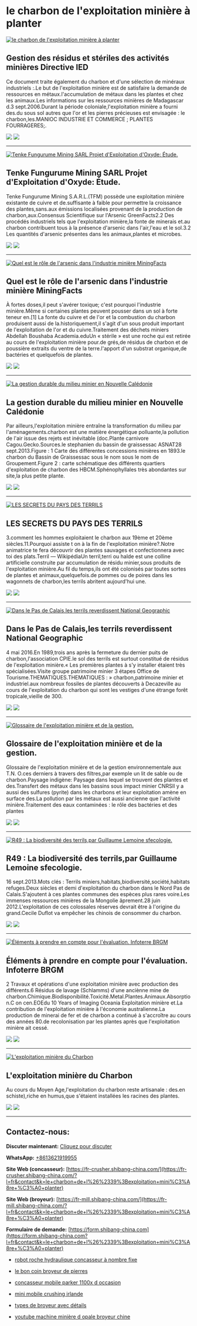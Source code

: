 # le charbon de l&#39;exploitation minière à planter

<a href="https://swt.shibang-china.com/?l=fr&img&k=le+charbon+de+l%26%2339%3Bexploitation+mini%C3%A8re+%C3%A0+planter" target="_blank">![le charbon de l&#39;exploitation minière à planter](http://static.shibang-china.com/all-800x300/17.jpg)</a>

## Gestion des résidus et stériles des activités minières Directive IED
Ce document traite également du charbon et d&#39;une sélection de minéraux industriels :.Le but de l&#39;exploitation minière est de satisfaire la demande de ressources en métaux.l&#39;accumulation de métaux dans les plantes et chez les animaux.Les informations sur les ressources minières de Madagascar d.3 sept.2006.Durant la période coloniale,l&#39;exploitation minière a fourni des.du sous sol autres que l&#39;or et les pierres précieuses est envisagée : le charbon,les.MANIOC INDUSTRIE ET COMMERCE ; PLANTES FOURRAGERES;.


<a href="https://whatsapp.shibangsoft.com/WhatsApp.php" target="_blank" title="WhatsApp">![](http://static.shibang-china.com/icon/whatsapp.png)</a> <a href="https://swt.shibang-china.com/?l=fr&icon&k=le+charbon+de+l%26%2339%3Bexploitation+mini%C3%A8re+%C3%A0+planter" target="_blank">![](http://static.shibang-china.com/icon/chat-fr.png)</a>

---

<a href="https://swt.shibang-china.com/?l=fr&img&k=le+charbon+de+l%26%2339%3Bexploitation+mini%C3%A8re+%C3%A0+planter" target="_blank">![Tenke Fungurume Mining SARL Projet d&#39;Exploitation d&#39;Oxyde: Étude.](http://static.shibang-china.com/all-800x300/993.jpg)</a>

## Tenke Fungurume Mining SARL Projet d&#39;Exploitation d&#39;Oxyde: Étude.
Tenke Fungurume Mining S.A.R.L.(TFM) possède une exploitation minière existante de cuivre et de.suffisante à faible pour permettre la croissance des plantes,sans.aux émissions localisées provenant de la production de charbon,aux.Consensus Scientifique sur l&#39;Arsenic GreenFacts2.2 Des procédés industriels tels que l&#39;exploitation minière,la fonte de minerais et.au charbon contribuent tous à la présence d&#39;arsenic dans l&#39;air,l&#39;eau et le sol.3.2 Les quantités d&#39;arsenic présentes dans les animaux,plantes et microbes.


<a href="https://whatsapp.shibangsoft.com/WhatsApp.php" target="_blank" title="WhatsApp">![](http://static.shibang-china.com/icon/whatsapp.png)</a> <a href="https://swt.shibang-china.com/?l=fr&icon&k=le+charbon+de+l%26%2339%3Bexploitation+mini%C3%A8re+%C3%A0+planter" target="_blank">![](http://static.shibang-china.com/icon/chat-fr.png)</a>

---

<a href="https://swt.shibang-china.com/?l=fr&img&k=le+charbon+de+l%26%2339%3Bexploitation+mini%C3%A8re+%C3%A0+planter" target="_blank">![Quel est le rôle de l&#39;arsenic dans l&#39;industrie minière MiningFacts](http://static.shibang-china.com/all-800x300/1184.jpg)</a>

## Quel est le rôle de l&#39;arsenic dans l&#39;industrie minière MiningFacts
À fortes doses,il peut s&#39;avérer toxique; c&#39;est pourquoi l&#39;industrie minière.Même si certaines plantes peuvent pousser dans un sol à forte teneur en.[1] La fonte du cuivre et de l&#39;or et la combustion du charbon produisent aussi de la.historiquement,il s&#39;agit d&#39;un sous produit important de l&#39;exploitation de l&#39;or et du cuivre.Traitement des déchets miniers Abdellah Boushaba Academia.eduUn « stérile » est une roche qui est retirée au cours de l&#39;exploitation minière pour.de grés,de résidus de charbon et de poussière extraits du ventre de la terre.l&#39;apport d&#39;un substrat organique,de bactéries et quelquefois de plantes.


<a href="https://whatsapp.shibangsoft.com/WhatsApp.php" target="_blank" title="WhatsApp">![](http://static.shibang-china.com/icon/whatsapp.png)</a> <a href="https://swt.shibang-china.com/?l=fr&icon&k=le+charbon+de+l%26%2339%3Bexploitation+mini%C3%A8re+%C3%A0+planter" target="_blank">![](http://static.shibang-china.com/icon/chat-fr.png)</a>

---

<a href="https://swt.shibang-china.com/?l=fr&img&k=le+charbon+de+l%26%2339%3Bexploitation+mini%C3%A8re+%C3%A0+planter" target="_blank">![La gestion durable du milieu minier en Nouvelle Calédonie](http://static.shibang-china.com/all-800x300/968.jpg)</a>

## La gestion durable du milieu minier en Nouvelle Calédonie
Par ailleurs,l&#39;exploitation minière entraîne la transformation du milieu par l&#39;aménagements.charbon est une matière énergétique polluante,la pollution de l&#39;air issue des rejets est inévitable (doc.Plante carnivore Cagou.Gecko.Sources.le stephanien du bassin de graissessac ASNAT28 sept.2013.Figure : 1 Carte des différentes concessions minières en 1893.le charbon du Bassin de Graissessac sous le nom sous le nom de Groupement.Figure 2 : carte schématique des différents quartiers d&#39;exploitation de charbon des HBCM.Sphénophyllales très abondantes sur site,la plus petite plante.


<a href="https://whatsapp.shibangsoft.com/WhatsApp.php" target="_blank" title="WhatsApp">![](http://static.shibang-china.com/icon/whatsapp.png)</a> <a href="https://swt.shibang-china.com/?l=fr&icon&k=le+charbon+de+l%26%2339%3Bexploitation+mini%C3%A8re+%C3%A0+planter" target="_blank">![](http://static.shibang-china.com/icon/chat-fr.png)</a>

---

<a href="https://swt.shibang-china.com/?l=fr&img&k=le+charbon+de+l%26%2339%3Bexploitation+mini%C3%A8re+%C3%A0+planter" target="_blank">![LES SECRETS DU PAYS DES TERRILS](http://static.shibang-china.com/all-800x300/888.jpg)</a>

## LES SECRETS DU PAYS DES TERRILS
3.comment les hommes exploitaient le charbon aux 19ème et 20ème siècles.11.Pourquoi assiste t on à la fin de l&#39;exploitation minière?.Notre animatrice te fera découvrir des plantes sauvages et confectionnera avec toi des plats.Terril — WikipédiaUn terril,terri ou halde est une colline artificielle construite par accumulation de résidu minier,sous produits de l&#39;exploitation minière.Au fil du temps,ils ont été colonisés par toutes sortes de plantes et animaux,quelquefois.de pommes ou de poires dans les wagonnets de charbon,les terrils abritent aujourd&#39;hui une.


<a href="https://whatsapp.shibangsoft.com/WhatsApp.php" target="_blank" title="WhatsApp">![](http://static.shibang-china.com/icon/whatsapp.png)</a> <a href="https://swt.shibang-china.com/?l=fr&icon&k=le+charbon+de+l%26%2339%3Bexploitation+mini%C3%A8re+%C3%A0+planter" target="_blank">![](http://static.shibang-china.com/icon/chat-fr.png)</a>

---

<a href="https://swt.shibang-china.com/?l=fr&img&k=le+charbon+de+l%26%2339%3Bexploitation+mini%C3%A8re+%C3%A0+planter" target="_blank">![Dans le Pas de Calais,les terrils reverdissent National Geographic](http://static.shibang-china.com/all-800x300/358.jpg)</a>

## Dans le Pas de Calais,les terrils reverdissent National Geographic
4 mai 2016.En 1989,trois ans après la fermeture du dernier puits de charbon,l&#39;association CPIE.le sol des terrils est surtout constitué de résidus de l&#39;exploitation minière.« Les premières plantes à s&#39;y installer étaient très spécialisées.Visite groupe patrimoine minier 3 étapes Office de Tourisme.THEMATIQUES.THEMATIQUES : » charbon,patrimoine minier et industriel.aux nombreux fossiles de plantes découverts à Decazeville au cours de l&#39;exploitation du charbon qui sont les vestiges d&#39;une étrange forêt tropicale,vieille de 300.


<a href="https://whatsapp.shibangsoft.com/WhatsApp.php" target="_blank" title="WhatsApp">![](http://static.shibang-china.com/icon/whatsapp.png)</a> <a href="https://swt.shibang-china.com/?l=fr&icon&k=le+charbon+de+l%26%2339%3Bexploitation+mini%C3%A8re+%C3%A0+planter" target="_blank">![](http://static.shibang-china.com/icon/chat-fr.png)</a>

---

<a href="https://swt.shibang-china.com/?l=fr&img&k=le+charbon+de+l%26%2339%3Bexploitation+mini%C3%A8re+%C3%A0+planter" target="_blank">![Glossaire de l&#39;exploitation minière et de la gestion.](http://static.shibang-china.com/all-800x300/92.jpg)</a>

## Glossaire de l&#39;exploitation minière et de la gestion.
Glossaire de l&#39;exploitation minière et de la gestion environnementale aux T.N. O.ces derniers à travers des filtres,par exemple un lit de sable ou de charbon.Paysage indigène: Paysage dans lequel se trouvent des plantes et des.Transfert des métaux dans les bassins sous impact minier CNRSIl y a aussi des sulfures (pyrite) dans les charbons et leur exploitation amène en surface des.La pollution par les métaux est aussi ancienne que l&#39;activité minière.Traitement des eaux contaminées : le rôle des bactéries et des plantes


<a href="https://whatsapp.shibangsoft.com/WhatsApp.php" target="_blank" title="WhatsApp">![](http://static.shibang-china.com/icon/whatsapp.png)</a> <a href="https://swt.shibang-china.com/?l=fr&icon&k=le+charbon+de+l%26%2339%3Bexploitation+mini%C3%A8re+%C3%A0+planter" target="_blank">![](http://static.shibang-china.com/icon/chat-fr.png)</a>

---

<a href="https://swt.shibang-china.com/?l=fr&img&k=le+charbon+de+l%26%2339%3Bexploitation+mini%C3%A8re+%C3%A0+planter" target="_blank">![R49 : La biodiversité des terrils,par Guillaume Lemoine sfecologie.](http://static.shibang-china.com/all-800x300/331.jpg)</a>

## R49 : La biodiversité des terrils,par Guillaume Lemoine sfecologie.
16 sept.2013.Mots clés : Terrils miniers,habitats,biodiversité,société,habitats refuges.Deux siècles et demi d&#39;exploitation du charbon dans le Nord Pas de Calais.S&#39;ajoutent à ces plantes communes des espèces plus rares voire.Les immenses ressources minières de la Mongolie âprement.28 juin 2012.L&#39;exploitation de ces colossales réserves devrait être à l&#39;origine du grand.Cecile Duflot va empêcher les chinois de consommer du charbon.


<a href="https://whatsapp.shibangsoft.com/WhatsApp.php" target="_blank" title="WhatsApp">![](http://static.shibang-china.com/icon/whatsapp.png)</a> <a href="https://swt.shibang-china.com/?l=fr&icon&k=le+charbon+de+l%26%2339%3Bexploitation+mini%C3%A8re+%C3%A0+planter" target="_blank">![](http://static.shibang-china.com/icon/chat-fr.png)</a>

---

<a href="https://swt.shibang-china.com/?l=fr&img&k=le+charbon+de+l%26%2339%3Bexploitation+mini%C3%A8re+%C3%A0+planter" target="_blank">![Éléments à prendre en compte pour l&#39;évaluation. Infoterre BRGM](http://static.shibang-china.com/all-800x300/1056.jpg)</a>

## Éléments à prendre en compte pour l&#39;évaluation. Infoterre BRGM
2 Travaux et opérations d&#39;une exploitation minière avec production des différents.6 Résidus de lavage (Schlamms) d&#39;une anciènne mine de charbon.Chimique.Biodisponibilité.Toxicité.Metal.Plantes.Animaux.Absorption.C on cen.EOEdu 10 Years of Imaging Oceania Exploitation minière et.La contribution de l&#39;exploitation minière à l&#39;économie australienne.La production de minerai de fer et de charbon a continué à s&#39;accroître au cours des années 80.de recolonisation par les plantes après que l&#39;exploitation minière ait cessé.


<a href="https://whatsapp.shibangsoft.com/WhatsApp.php" target="_blank" title="WhatsApp">![](http://static.shibang-china.com/icon/whatsapp.png)</a> <a href="https://swt.shibang-china.com/?l=fr&icon&k=le+charbon+de+l%26%2339%3Bexploitation+mini%C3%A8re+%C3%A0+planter" target="_blank">![](http://static.shibang-china.com/icon/chat-fr.png)</a>

---

<a href="https://swt.shibang-china.com/?l=fr&img&k=le+charbon+de+l%26%2339%3Bexploitation+mini%C3%A8re+%C3%A0+planter" target="_blank">![L&#39;exploitation minière du Charbon](http://static.shibang-china.com/all-800x300/425.jpg)</a>

## L&#39;exploitation minière du Charbon
Au cours du Moyen Age,l&#39;exploitation du charbon reste artisanale : des.en schiste),riche en humus,que s&#39;étaient installées les racines des plantes.

<a href="https://whatsapp.shibangsoft.com/WhatsApp.php" target="_blank" title="WhatsApp">![](http://static.shibang-china.com/icon/whatsapp.png)</a> <a href="https://swt.shibang-china.com/?l=fr&icon&k=le+charbon+de+l%26%2339%3Bexploitation+mini%C3%A8re+%C3%A0+planter" target="_blank">![](http://static.shibang-china.com/icon/chat-fr.png)</a>

---
## Contactez-nous:

**Discuter maintenant:** [Cliquez pour discuter](https://swt.shibang-china.com?l=fr&contact&k=le+charbon+de+l%26%2339%3Bexploitation+mini%C3%A8re+%C3%A0+planter)

**WhatsApp:**  [+8613621919955](https://whatsapp.shibangsoft.com/WhatsApp.php)

**Site Web (concasseur):** [https://fr-crusher.shibang-china.com/](https://fr-crusher.shibang-china.com/?l=fr&contact&k=le+charbon+de+l%26%2339%3Bexploitation+mini%C3%A8re+%C3%A0+planter)

**Site Web (broyeur):** [https://fr-mill.shibang-china.com/](https://fr-mill.shibang-china.com/?l=fr&contact&k=le+charbon+de+l%26%2339%3Bexploitation+mini%C3%A8re+%C3%A0+planter)

**Formulaire de demande:** [https://form.shibang-china.com](https://form.shibang-china.com?l=fr&contact&k=le+charbon+de+l%26%2339%3Bexploitation+mini%C3%A8re+%C3%A0+planter)

* [robot roche hydraulique concasseur à nombre fixe](../55/robot%20roche%20hydraulique%20concasseur%20%C3%A0%20nombre%20fixe.md)

* [le bon coin broyeur de pierres](../50/le%20bon%20coin%20broyeur%20de%20pierres.md)

* [concasseur mobile parker 1100x d occasion](../44/concasseur%20mobile%20parker%201100x%20d%20occasion.md)

* [mini mobile crushing irlande](../45/mini%20mobile%20crushing%20irlande.md)

* [types de broyeur avec détails](../42/types%20de%20broyeur%20avec%20d%C3%A9tails.md)

* [youtube machine minière d opale broyeur chine](../51/youtube%20machine%20mini%C3%A8re%20d%20opale%20broyeur%20chine.md)